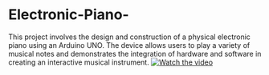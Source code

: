 # Electronic-Piano-
This project involves the design and construction of a physical electronic piano using an Arduino UNO. The device allows users to play a variety of musical notes and demonstrates the integration of hardware and software in creating an interactive musical instrument.
[![Watch the video]((https://github.com/shashidhar-N-18/Electronic-Piano-/blob/main/piano%20img.jpg))](https://drive.google.com/file/d/1lT8KhRoUK-ox2UvT-8n0xzKgx9M4fNLJ/view?usp=sharing)

